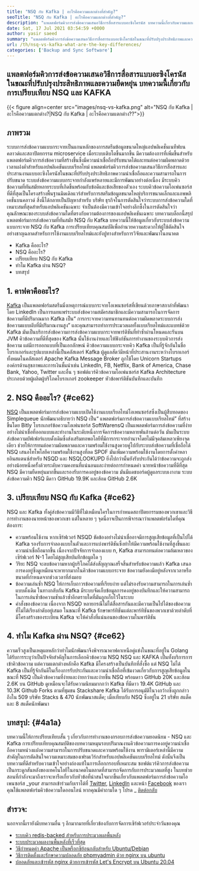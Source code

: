 ```yaml
---
title: "NSQ กับ Kafka | อะไรคือความแตกต่างที่สำคัญ?" 
seoTitle: "NSQ กับ Kafka | อะไรคือความแตกต่างที่สำคัญ?" 
description: "แพลตฟอร์มคิวการส่งข้อความเสนอวิธีการสื่อสารแบบอะซิงโครนัส บทความนี้เกี่ยวกับความแตกต่างของระบบคิวข้อความแบบกระจาย NSQ และ KAFKA" 
date: Sat, 17 Jul 2021 03:54:59 +0000
author: yasir saeed
summary: "แพลตฟอร์มคิวการส่งข้อความเสนอวิธีการสื่อสารแบบอะซิงโครนัสในขณะที่ปรับปรุงประสิทธิภาพและความสามารถในการปรับขนาด บทความนี้เกี่ยวกับการเปรียบเทียบ NSQ และ KAFKA" 
url: /th/nsq-vs-kafka-what-are-the-key-differences/
categories: ['Backup and Sync Software']
---
```


## แพลตฟอร์มคิวการส่งข้อความเสนอวิธีการสื่อสารแบบอะซิงโครนัสในขณะที่ปรับปรุงประสิทธิภาพและความยืดหยุ่น บทความนี้เกี่ยวกับการเปรียบเทียบ NSQ และ KAFKA

{{< figure align=center src="images/nsq-vs-kafka.png" alt="NSQ กับ Kafka | อะไรคือความแตกต่าง?|NSQ กับ Kafka | อะไรคือความแตกต่าง??">}}


##  **ภาพรวม**  
ระบบการส่งข้อความแบบกระจายเป็นแกนหลักของการสตรีมข้อมูลขนาดใหญ่แอปพลิเคชั่นเนทีฟบนคลาวด์และสถาปัตยกรรม microservice เมื่อระบบเติบโตขึ้นมากขึ้น มีความต้องการที่เพิ่มขึ้นสำหรับแพลตฟอร์มคิวการส่งข้อความที่สร้างขึ้นซึ่งมีความน่าเชื่อถือปรับขนาดได้และทนต่อความผิดพลาดด้วยเวลาแฝงต่ำสำหรับแอปพลิเคชันแบบเรียลไทม์ แพลตฟอร์มคิวการส่งข้อความเสนอวิธีการสื่อสารและประสานงานแบบอะซิงโครนัสในขณะที่ปรับปรุงประสิทธิภาพความน่าเชื่อถือและความสามารถในการปรับขนาด
ระบบส่งข้อความแบบกระจายกำลังแพร่หลายและมีการพัฒนาอย่างต่อเนื่อง มีระบบคิวข้อความที่ทันสมัยหลายระบบที่เกิดขึ้นพร้อมกับข้อดีและข้อเสียของตัวเอง ระบบคิวข้อความโอเพ่นซอร์สที่ดีที่สุดเป็นโครงสร้างพื้นฐานมิดเดิลแวร์สำหรับการสตรีมข้อมูลขนาดใหญ่บริการขนาดเล็กและแอพพลิเคชั่นบนคลาวด์ สิ่งนี้ได้กลายเป็นปัญหาสำหรับ บริษัท ธุรกิจในการตัดสินใจว่าระบบการส่งข้อความใดที่เหมาะสมที่สุดสำหรับแอปพลิเคชันเฉพาะ จำเป็นต้องมีความเข้าใจอย่างลึกซึ้งในการตัดสินใจว่าคุณลักษณะของระบบส่งข้อความใดที่ตรงกับความต้องการของแอปพลิเคชันเฉพาะ
บทความบล็อกนี้สรุปแพลตฟอร์มการส่งข้อความที่ทันสมัย ​​NSQ กับ Kafka บทความนี้ให้ข้อมูลเกี่ยวกับระบบส่งข้อความแบบกระจาย NSQ กับ Kafka การเปรียบเทียบคุณสมบัติเพื่ออำนวยความสะดวกให้ผู้ใช้ตัดสินใจอย่างชาญฉลาดสำหรับการใช้งานแบบเรียลไทม์และยังปูทางสำหรับการวิจัยและพัฒนาในอนาคต
  * Kafka คืออะไร?
  * NSQ คืออะไร?
  * เปรียบเทียบ NSQ กับ Kafka
  * ทำไม Kafka ผ่าน NSQ?
  * บทสรุป

## 1. คาฟคาคืออะไร?
[Kafka][1] เป็นแพลตฟอร์มสตรีมมิ่งเหตุการณ์แบบกระจายโอเพนซอร์สที่เขียนด้วยภาษาสกาล่าที่พัฒนาโดย LinkedIn เป็นการเผยแพร่ระบบส่งข้อความสมัครสมาชิกและมีความสามารถในการจัดการข้อความที่มีปริมาณมาก Kafka เป็น“ การกระจายความทนทานทนต่อความผิดพลาดระบบการส่งข้อความแบบผับที่มีปริมาณงานสูง” และคุณสามารถทำการประมวลผลทั้งแบบเรียลไทม์และแบทช์ด้วย Kafka มันเป็นบริการส่งข้อความการส่งข้อความแบบกระจายพาร์ติชันที่ทำซ้ำผ่านโหนดและรันบน JVM คิวข้อความที่ดีที่สุดของ Kafka นั้นใช้งานง่ายและให้ฟังก์ชันการทำงานของระบบคิวการส่งข้อความ แต่มีการออกแบบที่เป็นเอกลักษณ์
คิวข้อความแบบกระจายคิว Kafka เป็นที่รู้จักกันในชื่อโบรกเกอร์และรูปแบบเหล่านี้เป็นคลัสเตอร์ Kafka ผู้ดูแลสัตว์มีหน้าที่ประสานงานระหว่างโบรกเกอร์ทั้งหมดในคลัสเตอร์ Apache Kafka Message Broker ถูกใช้โดย Unicorn Startups องค์กรด้านสุขภาพและการเงินชั้นนำเช่น LinkedIn, FB, Netflix, Bank of America, Chase Bank, Yahoo, Twitter และอื่น ๆ ซอฟต์แวร์คิวข้อความโอเพ่นซอร์ส Kafka Architecture ประกอบด้วยผู้ผลิตผู้บริโภคโบรกเกอร์ zookeeper หัวข้อพาร์ติชันบันทึกและบันทึก

## 2. NSQ คืออะไร? {#ce62}

[NSQ][2] เป็นแพลตฟอร์มการส่งข้อความแบบเปิดใช้งานแบบเรียลไทม์โอเพนซอร์สซึ่งเป็นผู้สืบทอดของ Simplequeue นักพัฒนาอธิบายว่า NSQ เป็น“ แพลตฟอร์มการส่งข้อความแบบเรียลไทม์” ที่สร้างขึ้นโดย Bitly โบรกเกอร์ข้อความโอเพ่นซอร์ส SoftWarensQ เป็นแพลตฟอร์มการส่งข้อความที่ง่ายอย่างไม่น่าเชื่อที่ออกแบบและทำงานในระดับหนึ่งการจัดการข้อความหลายพันล้านต่อวัน มันเป็นระบบส่งข้อความบัฟเฟอร์แบบดั้งเดิมซึ่งส่งเสริมทอพอโลยีที่มีการกระจายอำนาจโดยไม่มีจุดล้มเหลวเพียงจุดเดียว ช่วยให้การทนต่อความผิดพลาดและความพร้อมใช้งานสูงควบคู่ไปกับระบบส่งข้อความที่เชื่อถือได้
NSQ เสนอโทโพโลยีความพร้อมใช้งานสูงที่ลด SPOF มันเพิ่มความพร้อมใช้งานโดยการตั้งค่าหลายอินสแตนซ์สำหรับ NSQD และ NSQLOOKUPD ยิ่งไปกว่านั้นยังรับประกันได้ว่าข้อความจะถูกส่งอย่างน้อยหนึ่งครั้งด้วยระดับความคงทนที่แน่นอนและง่ายต่อการกำหนดค่า นายหน้าข้อความที่ดีที่สุด NSQ มีความยืดหยุ่นมากขึ้นและรองรับการคงอยู่ของข้อความ มันมีแดชบอร์ดผู้ดูแลระบบเงางาม ระบบส่งข้อความคิว NSQ มีดาว GitHub 19.9K และส้อม GitHub 2.6K

## 3. เปรียบเทียบ NSQ กับ Kafka {#ce62}

NSQ และ Kafka ทั้งคู่ส่งข้อความมีวิธีที่ไม่เหมือนใครในการกำหนดสถาปัตยกรรมของพวกเขาและวิธีการทำงานของนายหน้าของพวกเขา แต่ในหลาย ๆ จุดนี่อาจเป็นการพิจารณาว่าแพลตฟอร์มใดที่คุณต้องการ:
  * ความพร้อมใช้งาน
หากเซิร์ฟเวอร์ NSQD ขัดข้องอย่างไม่น่าเชื่ออาจมีการสูญเสียข้อมูลที่เป็นไปได้ Kafka รองรับการจำลองแบบในตัวและการแบ่งพาร์ติชันซึ่งทำให้มีความพร้อมใช้งานที่สูงขึ้นและความน่าเชื่อถือมากขึ้น เนื่องจากปัจจัยการจำลองแบบ n, Kafka สามารถทนต่อความล้มเหลวของเซิร์ฟเวอร์ N-1 โดยไม่สูญเสียบันทึกข้อมูลใด ๆ
  * วิริยะ
NSQ จะลบข้อความหากผู้บริโภคได้ส่งสัญญาณเสร็จสิ้นสำหรับข้อความแล้ว
Kafka เสนอการคงอยู่ซึ่งดูเหมือนจะหายากมากในคิวข้อความแบบกระจาย ข้อความยังคงมีอยู่หลังจากเวลาหรือขนาดที่กำหนดจากช่วงเวลาที่ส่งมอบ
  * ข้อความเล่นซ้ำ
NSQ ให้การเก็บถาวรข้อความที่เรียบง่าย แต่ไม่รองรับความสามารถในการเล่นซ้ำแบบดั้งเดิม
ในทางกลับกัน Kafka มีระบบจัดเก็บข้อมูลการคงอยู่ของบันทึกและให้ความสามารถในการเล่นซ้ำข้อความซ้ำแล้วซ้ำอีกตราบใดที่มันถูกเก็บไว้ในระบบ
  * คำสั่งของข้อความ
เนื่องจาก NSQD หลายกรณีไม่ได้สื่อสารกันและมีความเป็นไปได้ของข้อความที่ไม่ได้เรียงลำดับอยู่เสมอ ในขณะที่ Kafka รักษาพาร์ทิชันแต่ละพาร์ทิชันของพวกเขาด้วยลำดับที่มีโครงสร้างของระเบียน Kafka จะให้คำสั่งที่แน่นอนของข้อความในพาร์ติชัน

## 4. ทำไม Kafka ผ่าน NSQ? {#ce62}

ความเร็วสูงเป็นเหตุผลหลักว่าทำไมนักพัฒนาจึงพิจารณาคาฟคาเหนือคู่แข่งในขณะที่อยู่ใน Golang ได้รับการระบุว่าเป็นปัจจัยสำคัญในการเลือกคิวข้อความ NSQ NSQ และ KAFKA เป็นทั้งบริการการเข้าคิวข้อความ แต่ความแตกต่างหลักคือ Kafka มีโครงสร้างเป็นบันทึกที่สั่งซื้อ แต่ NSQ ไม่ได้ Kafka เป็นที่รู้จักกันดีในเรื่องการรับประกันและความน่าเชื่อถือที่เข้มงวดเกี่ยวกับการสูญเสียข้อมูลในขณะที่ NSQ เป็นคิวข้อความที่ง่ายและง่ายกว่าและง่ายขึ้น
NSQ พร้อมดาว GitHub 20K และส้อม 2.6K บน GitHub ดูเหมือนจะได้รับความนิยมมากกว่า Kafka ที่มีดาว 19.4K GitHub และ 10.3K Github Forks ตามที่ชุมชน Stackshare Kafka ได้รับการอนุมัติในวงกว้างซึ่งถูกกล่าวถึงใน 509 บริษัท Stacks & 470 นักพัฒนาสแต็ค; เมื่อเทียบกับ NSQ ซึ่งอยู่ใน 21 บริษัท สแต็คและ 8 สแต็คนักพัฒนา

## บทสรุป: {#4a1a}

บทความนี้ให้การเปรียบเทียบสั้น ๆ เกี่ยวกับการทำงานของกรอบการส่งข้อความยอดนิยม - NSQ และ Kafka การเปรียบเทียบคุณสมบัติของบทความหมุนรอบปริมาณงานคิวข้อความการคงอยู่ความน่าเชื่อถือความหน่วงแฝงความสามารถในการปรับขนาดและความพร้อมใช้งาน พารามิเตอร์เหล่านี้มีความสำคัญในการตัดสินใจความเหมาะสมของเฟรมเวิร์กสำหรับแอปพลิเคชันแบบเรียลไทม์ ดังนั้นจึงเป็นบทความที่ดีสำหรับความเข้าใจอย่างถ่องแท้ในการเลือกกรอบที่เหมาะสม ซอฟต์แวร์คิวการส่งข้อความเป็นกระดูกสันหลังของเทคโนโลยีในอนาคตในตลาดที่สามารถจัดการกับการประมวลผลที่สูง ในบทช่วยสอนที่กำลังจะมาถึงเราจะหารือเกี่ยวกับหัวข้อที่น่าสนใจมากขึ้นเกี่ยวกับแพลตฟอร์มการส่งข้อความโอเพนซอร์ส
_your สามารถเข้าร่วมกับเราได้ที่ [Twitter][3], [LinkedIn][4] และหน้า [Facebook][5] ของเรา คุณใช้แพลตฟอร์มคิวข้อความใดออนไลน์ หากคุณมีคำถามใด ๆ โปรด _ [ติดต่อกลับ][6]

## สำรวจ:
นอกจากนี้เรายังมีบทความอื่น ๆ อีกมากมายที่เกี่ยวข้องกับการจัดการเซิร์ฟเวอร์ประจำวันของคุณ
  * [ระบบคิว redis-backed สำหรับการประมวลผลพื้นหลัง][7]
  * [ระบบประมวลผลงานพื้นหลังที่เร็วที่สุด][8]
  * [วิธีกำหนดค่า Apache เป็นพร็อกซีย้อนกลับสำหรับ Ubuntu/Debian][9]
  * [วิธีการติดตั้งและรักษาความปลอดภัย phpmyadmin ด้วย nginx บน ubuntu][10]
  * [ปลอดภัยและเข้ารหัส nginx ด้วยการเข้ารหัส Let's Encrypt บน Ubuntu 20.04][11]



 [1]: https://kafka.apache.org/
 [2]: https://nsq.io/
 [3]: https://twitter.com/containerize_co
 [4]: https://www.linkedin.com/company/containerize/
 [5]: http://facebook.com/containerize
 [6]: mailto:yasir.saeed@aspose.com
 [7]: https://products.containerize.com/message-queue-software/resque/
 [8]: https://products.containerize.com/message-queue-software/sidekiq/
 [9]: https://blog.containerize.com/web-server-solution-stack/how-to-configure-apache-as-a-reverse-proxy-for-ubuntudebian/
 [10]: https://blog.containerize.com/web-server-solution-stack/how-to-install-and-secure-phpmyadmin-with-nginx-on-ubuntu/
 [11]: https://blog.containerize.com/web-server-solution-stack/how-to-secure-nginx-with-letsencrypt-on-ubuntu-20-04/
